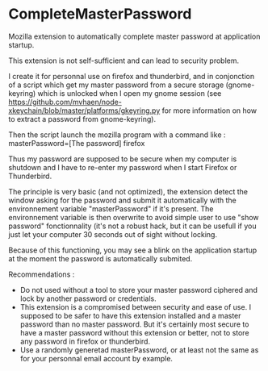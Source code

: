 # CompleteMasterPassword
Mozilla extension to automatically complete master password at application startup.

This extension is not self-sufficient and can lead to security problem.

I create it for personnal use on firefox and thunderbird, and in conjonction of a script which get my master password
from a secure storage (gnome-keyring) which is unlocked when I open my gnome session
(see https://github.com/mvhaen/node-xkeychain/blob/master/platforms/gkeyring.py for more information on how to extract a password
from gnome-keyring).

Then the script launch the mozilla program with a command like :
    masterPassword=[The password] firefox

Thus my password are supposed to be secure when my computer is shutdown and I have to re-enter my password
when I start Firefox or Thunderbird.

The principle is very basic (and not optimized), the extension detect the window asking for the password and submit it automatically with the environnement variable "masterPassword" if it's present.
The environnement variable is then overwrite to avoid simple user to use "show password" fonctionnality (it's not a robust hack,
but it can be usefull if you just let your computer 30 seconds out of sight without locking.

Because of this functioning, you may see a blink on the application startup at the moment the password is automatically submited.

Recommendations : 
- Do not used without a tool to store your master password ciphered and lock by another password or credentials.
- This extension is a compromised between security and ease of use. I supposed to be safer to have this extension installed and a master password than no master password. But it's certainly most secure to have a master password without this extension or better, not to store any password in firefox or thunderbird.
- Use a randomly generetad masterPassword, or at least not the same as for your personnal email account by example.
